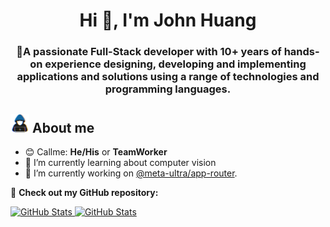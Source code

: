 <h1 align="center">Hi 👋, I'm John Huang </h1>
<h3 align="center">🌱A passionate Full-Stack developer with 10+ years of hands-on experience designing, developing and implementing applications and solutions using a range of technologies and programming languages.</h3>

<h2><picture><img src = "https://github.com/0xAbdulKhalid/0xAbdulKhalid/raw/main/assets/mdImages/about_me.gif" width = "30px"></picture> About me</h2>

- 😊 Callme: __He/His__ or __TeamWorker__
- 🥰 I’m currently learning about computer vision
- 🔭 I’m currently working on [@meta-ultra/app-router](https://github.com/aliyun/darabonba](https://github.com/meta-ultra/app-router)https://github.com/meta-ultra/app-router).
 
👀 __Check out my GitHub repository:__
<div>
  <p>
    <a href="https://github.com/meta-ultra/app-router.git">
      <img src="https://github-readme-stats.vercel.app/api/pin/?username=meta-ultra&repo=app-router" alt="GitHub Stats" height="150"/>
    </a>
    <a href="https://github.com/meta-ultra/cache.git">
      <img src="https://github-readme-stats.vercel.app/api/pin/?username=meta-ultra&repo=cache" alt="GitHub Stats" height="150"/>
    </a>
  </p>
</div>

